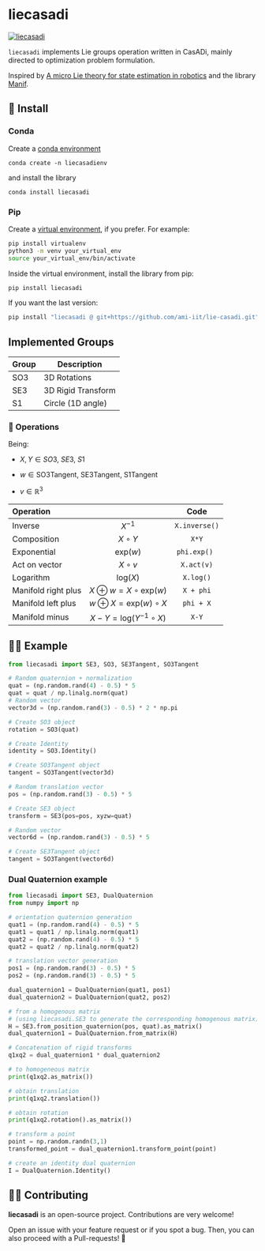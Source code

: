 # liecasadi

[![liecasadi](https://github.com/ami-iit/liecasadi/actions/workflows/tests.yml/badge.svg)](https://github.com/ami-iit/liecasadi/actions/workflows/tests.yml)

`liecasadi` implements Lie groups operation written in CasADi, mainly directed to optimization problem formulation.

Inspired by [A micro Lie theory for state estimation in robotics](https://arxiv.org/pdf/1812.01537.pdf) and the library [Manif](https://github.com/artivis/manif).

## 🐍 Install

### Conda

Create a [conda environment](https://github.com/robotology/robotology-superbuild/blob/master/doc/conda-forge.md)
```
conda create -n liecasadienv
```
and install the library 
```
conda install liecasadi
```

### Pip
Create a [virtual environment](https://docs.python.org/3/library/venv.html#venv-def), if you prefer. For example:

```bash
pip install virtualenv
python3 -m venv your_virtual_env
source your_virtual_env/bin/activate
```

Inside the virtual environment, install the library from pip:

```bash
pip install liecasadi
```

If you want the last version:

```bash
pip install "liecasadi @ git+https://github.com/ami-iit/lie-casadi.git"
```

## Implemented Groups

| **Group** | Description        |
| --------- | ------------------ |
| SO3       | 3D Rotations       |
| SE3       | 3D Rigid Transform |
| S1        | Circle (1D angle)  |

### 🚀 Operations


Being:

- $X, Y \in SO3, \ SE3, \ S1$

- $w \in \text{SO3Tangent}, \ \text{SE3Tangent}, \ \text{S1Tangent}$

- $v \in \mathbb{R}^3$

| Operation           |                                       |     Code      |
| :------------------ | :-----------------------------------: | :-----------: |
| Inverse             |               $X^{-1}$                | `X.inverse()` |
| Composition         |              $X \circ Y$              |     `X*Y`     |
| Exponential         |            $\text{exp}(w)$            | `phi.exp() `  |
| Act on vector       |              $X \circ v$              |  `X.act(v)`   |
| Logarithm           |            $\text{log}(X)$            |   `X.log()`   |
| Manifold right plus | $X \oplus  w = X \circ \text{exp}(w)$ |   `X + phi`   |
| Manifold left plus  | $w \oplus X = \text{exp}(w) \circ X$  |   `phi + X`   |
| Manifold minus      |  $X-Y = \text{log}(Y^{-1} \circ X)$   |     `X-Y`     |

## 🦸‍♂️ Example

```python
from liecasadi import SE3, SO3, SE3Tangent, SO3Tangent

# Random quaternion + normalization
quat = (np.random.rand(4) - 0.5) * 5
quat = quat / np.linalg.norm(quat)
# Random vector
vector3d = (np.random.rand(3) - 0.5) * 2 * np.pi

# Create SO3 object
rotation = SO3(quat)

# Create Identity
identity = SO3.Identity()

# Create SO3Tangent object
tangent = SO3Tangent(vector3d)

# Random translation vector
pos = (np.random.rand(3) - 0.5) * 5

# Create SE3 object
transform = SE3(pos=pos, xyzw=quat)

# Random vector
vector6d = (np.random.rand(3) - 0.5) * 5

# Create SE3Tangent object
tangent = SO3Tangent(vector6d)
```

### Dual Quaternion example

```python
from liecasadi import SE3, DualQuaternion
from numpy import np

# orientation quaternion generation
quat1 = (np.random.rand(4) - 0.5) * 5
quat1 = quat1 / np.linalg.norm(quat1)
quat2 = (np.random.rand(4) - 0.5) * 5
quat2 = quat2 / np.linalg.norm(quat2)

# translation vector generation
pos1 = (np.random.rand(3) - 0.5) * 5
pos2 = (np.random.rand(3) - 0.5) * 5

dual_quaternion1 = DualQuaternion(quat1, pos1)
dual_quaternion2 = DualQuaternion(quat2, pos2)

# from a homogenous matrix
# (using liecasadi.SE3 to generate the corresponding homogenous matrix)
H = SE3.from_position_quaternion(pos, quat).as_matrix()
dual_quaternion1 = DualQuaternion.from_matrix(H)

# Concatenation of rigid transforms
q1xq2 = dual_quaternion1 * dual_quaternion2

# to homogeneous matrix
print(q1xq2.as_matrix())

# obtain translation
print(q1xq2.translation())

# obtain rotation
print(q1xq2.rotation().as_matrix())

# transform a point
point = np.random.randn(3,1)
transformed_point = dual_quaternion1.transform_point(point)

# create an identity dual quaternion
I = DualQuaternion.Identity()
```

## 🦸‍♂️ Contributing

**liecasadi** is an open-source project. Contributions are very welcome!

Open an issue with your feature request or if you spot a bug. Then, you can also proceed with a Pull-requests! :rocket:
